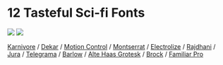 # 12 Tasteful Sci-fi Fonts

![](https://i.imgur.com/y5vlKPZ.png)
![](https://i.imgur.com/RBZPL2h.png)

[Karnivore](http://fontsquirrel.com/fonts/karnivore-lite) / 
[Dekar](http://fontsquirrel.com/fonts/dekar) /
[Motion Control](http://dafont.com/motion-control.font) /
[Montserrat](http://fonts.google.com/specimen/Montserrat) /
[Electrolize](http://fonts.google.com/specimen/Electrolize) /
[Rajdhani](http://fonts.google.com/specimen/Rajdhani) /
[Jura](http://fontsquirrel.com/fonts/jura1) /
[Telegrama](http://wfonts.com/font/telegrama) /
[Barlow](http://fontsquirrel.com/fonts/barlow) /
[Alte Haas Grotesk](http://dafont.com/alte-haas-grotesk.font) /
[Brock](http://fontzone.net/font-details/brock-bold) /
[Familiar Pro](http://dafont.com/familiar-pro.font)